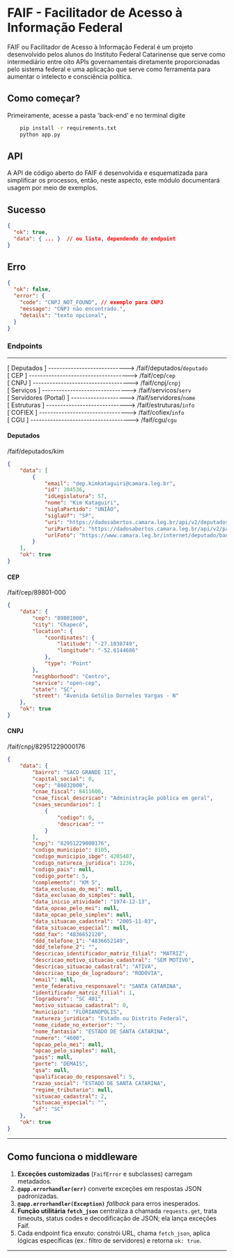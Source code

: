 # FAIF - Facilitador de Acesso à Informação Federal
FAIF ou Facilitador de Acesso à Informação Federal é um projeto desenvolvido pelos alunos do Instituto Federal Catarinense que serve como intermediário entre oito APIs governamentais diretamente proporcionadas pelo sistema federal e uma aplicação que serve como ferramenta para aumentar o intelecto e consciência política. 

## Como começar?
Primeiramente, acesse a pasta 'back-end' e no terminal digite
```bash
    pip install -r requirements.txt
    python app.py
```

## API
A API de código aberto do FAIF é desenvolvida e esquematizada para simplificar os processos, então, neste aspecto, este módulo documentará usagem por meio de exemplos.

## Sucesso
```json
{
  "ok": true,
  "data": { ... }  // ou lista, dependendo do endpoint
}
```

## Erro
```json
{
  "ok": false,
  "error": {
    "code": "CNPJ_NOT_FOUND", // exemplo para CNPJ
    "message": "CNPJ não encontrado.",
    "details": "texto opcional",
  }
}
```

### Endpoints
---
[ Deputados ] ----------------------------> /faif/deputados/`deputado`<br>
[ CEP ] ------------------------------------> /faif/cep/`cep`<br>
[ CNPJ ] -----------------------------------> /faif/cnpj/`cnpj`<br>
[ Serviços ] -------------------------------> /faif/servicos/`serv`<br>
[ Servidores (Portal) ] --------------------> /faif/servidores/`nome`<br>
[ Estruturas ] -----------------------------> /faif/estruturas/`info`<br>
[ COFIEX ] --------------------------------> /faif/cofiex/`info`<br>
[ CGU ] ------------------------------------> /faif/cgu/`cgu`<br>

#### Deputados
/faif/deputados/kim
```json
{
    "data": [
        {
            "email": "dep.kimkataguiri@camara.leg.br",
            "id": 204536,
            "idLegislatura": 57,
            "nome": "Kim Kataguiri",
            "siglaPartido": "UNIÃO",
            "siglaUf": "SP",
            "uri": "https://dadosabertos.camara.leg.br/api/v2/deputados/204536",
            "uriPartido": "https://dadosabertos.camara.leg.br/api/v2/partidos/38009",
            "urlFoto": "https://www.camara.leg.br/internet/deputado/bandep/204536.jpg"
        }
    ],
    "ok": true
}
```

#### CEP
/faif/cep/89801-000
```json
{
    "data": {
        "cep": "89801000",
        "city": "Chapecó",
        "location": {
            "coordinates": {
                "latitude": "-27.1038749",
                "longitude": "-52.6144686"
            },
            "type": "Point"
        },
        "neighborhood": "Centro",
        "service": "open-cep",
        "state": "SC",
        "street": "Avenida Getúlio Dorneles Vargas - N"
    },
    "ok": true
}
```

#### CNPJ
/faif/cnpj/82951229000176
```json
{
    "data": {
        "bairro": "SACO GRANDE II",
        "capital_social": 0,
        "cep": "88032000",
        "cnae_fiscal": 8411600,
        "cnae_fiscal_descricao": "Administração pública em geral",
        "cnaes_secundarios": [
            {
                "codigo": 0,
                "descricao": ""
            }
        ],
        "cnpj": "82951229000176",
        "codigo_municipio": 8105,
        "codigo_municipio_ibge": 4205407,
        "codigo_natureza_juridica": 1236,
        "codigo_pais": null,
        "codigo_porte": 5,
        "complemento": "KM 5",
        "data_exclusao_do_mei": null,
        "data_exclusao_do_simples": null,
        "data_inicio_atividade": "1974-12-13",
        "data_opcao_pelo_mei": null,
        "data_opcao_pelo_simples": null,
        "data_situacao_cadastral": "2005-11-03",
        "data_situacao_especial": null,
        "ddd_fax": "4836652120",
        "ddd_telefone_1": "4836652149",
        "ddd_telefone_2": "",
        "descricao_identificador_matriz_filial": "MATRIZ",
        "descricao_motivo_situacao_cadastral": "SEM MOTIVO",
        "descricao_situacao_cadastral": "ATIVA",
        "descricao_tipo_de_logradouro": "RODOVIA",
        "email": null,
        "ente_federativo_responsavel": "SANTA CATARINA",
        "identificador_matriz_filial": 1,
        "logradouro": "SC 401",
        "motivo_situacao_cadastral": 0,
        "municipio": "FLORIANOPOLIS",
        "natureza_juridica": "Estado ou Distrito Federal",
        "nome_cidade_no_exterior": "",
        "nome_fantasia": "ESTADO DE SANTA CATARINA",
        "numero": "4600",
        "opcao_pelo_mei": null,
        "opcao_pelo_simples": null,
        "pais": null,
        "porte": "DEMAIS",
        "qsa": null,
        "qualificacao_do_responsavel": 5,
        "razao_social": "ESTADO DE SANTA CATARINA",
        "regime_tributario": null,
        "situacao_cadastral": 2,
        "situacao_especial": "",
        "uf": "SC"
    },
    "ok": true
}
```


---

## Como funciona o middleware
1. **Exceções customizadas** (`FaifError` e subclasses) carregam metadados.
2. **`@app.errorhandler(err)`** converte exceções em respostas JSON padronizadas.
3. **`@app.errorhandler(Exception)`** *fallback* para erros inesperados.
4. **Função utilitária `fetch_json`** centraliza a chamada `requests.get`, trata
   timeouts, status codes e decodificação de JSON; ela lança exceções Faif.
5. Cada endpoint fica enxuto: constrói URL, chama `fetch_json`, aplica lógicas
   específicas (ex.: filtro de servidores) e retorna `ok: true`.

---


